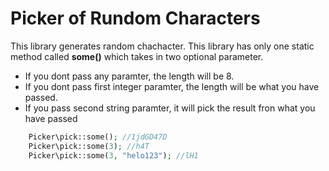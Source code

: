 # Picker of Rundom Characters
This library generates random chachacter. 
This library has only one static method called **some()** which takes in two optional parameter.

- If you dont pass any paramter, the length will be 8.
- If you dont pass first integer paramter, the length will be what you have passed.
- If you pass second string paramter, it will pick the result fron what you have passed   
```php
    Picker\pick::some(); //1jdGD47D
    Picker\pick::some(3); //h4T
    Picker\pick::some(3, "helo123"); //lH1
   
```
